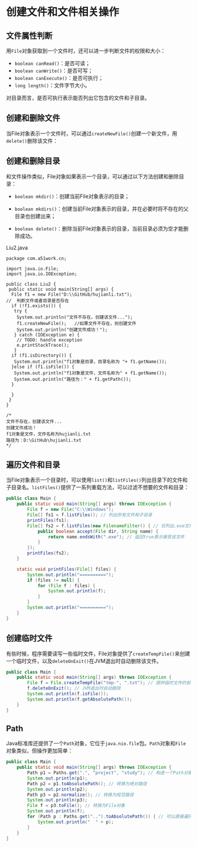 # 创建文件和文件相关操作

## 文件属性判断



用`File`对象获取到一个文件时，还可以进一步判断文件的权限和大小：

- `boolean canRead()`：是否可读；
- `boolean canWrite()`：是否可写；
- `boolean canExecute()`：是否可执行；
- `long length()`：文件字节大小。

对目录而言，是否可执行表示能否列出它包含的文件和子目录。

## 创建和删除文件

当File对象表示一个文件时，可以通过`createNewFile()`创建一个新文件，用`delete()`删除该文件：



## 创建和删除目录

和文件操作类似，File对象如果表示一个目录，可以通过以下方法创建和删除目录：

- `boolean mkdir()`：创建当前File对象表示的目录；

- `boolean mkdirs()`：创建当前File对象表示的目录，并在必要时将不存在的父目录也创建出来；

- `boolean delete()`：删除当前File对象表示的目录，当前目录必须为空才能删除成功。

  



Liu2.java

``` 
package com.a51work.cn;

import java.io.File;
import java.io.IOException;

public class Liu2 {
 public static void main(String[] args) {
  File f1 = new File("D:\\GitHub/hujianli.txt");
//  判断文件或者目录是否存在
  if (!f1.exists()) {
   try {
    System.out.println("文件不存在，创建该文件...");
    f1.createNewFile();   //如果文件不存在，则创建文件
    System.out.println("创建文件成功！");
   } catch (IOException e) {
    // TODO: handle exception
    e.printStackTrace();
   }
  if (f1.isDirectory()) {
   System.out.println("f1对象是目录，目录名称为 "+ f1.getName());
  }else if (f1.isFile()) {
   System.out.println("f1对象是文件，文件名称为" + f1.getName());
   System.out.println("路径为：" + f1.getPath());
  }
   
  }
 }
}

/*
文件不存在，创建该文件...
创建文件成功！
f1对象是文件，文件名称为hujianli.txt
路径为：D:\GitHub\hujianli.txt
*/
```



## 遍历文件和目录

当File对象表示一个目录时，可以使用`list()`和`listFiles()`列出目录下的文件和子目录名。`listFiles()`提供了一系列重载方法，可以过滤不想要的文件和目录：

```java
public class Main {
    public static void main(String[] args) throws IOException {
        File f = new File("C:\\Windows");
        File[] fs1 = f.listFiles(); // 列出所有文件和子目录
        printFiles(fs1);
        File[] fs2 = f.listFiles(new FilenameFilter() { // 仅列出.exe文件
            public boolean accept(File dir, String name) {
                return name.endsWith(".exe"); // 返回true表示接受该文件
            }
        });
        printFiles(fs2);
    }

    static void printFiles(File[] files) {
        System.out.println("==========");
        if (files != null) {
            for (File f : files) {
                System.out.println(f);
            }
        }
        System.out.println("==========");
    }
}
```

## 创建临时文件

有些时候，程序需要读写一些临时文件，File对象提供了`createTempFile()`来创建一个临时文件，以及`deleteOnExit()`在JVM退出时自动删除该文件。

```java
public class Main {
    public static void main(String[] args) throws IOException {
        File f = File.createTempFile("tmp-", ".txt"); // 提供临时文件的前缀和后缀
        f.deleteOnExit(); // JVM退出时自动删除
        System.out.println(f.isFile());
        System.out.println(f.getAbsolutePath());
    }
}
```

## Path

Java标准库还提供了一个`Path`对象，它位于`java.nio.file`包。`Path`对象和`File`对象类似，但操作更加简单：

```java
public class Main {
    public static void main(String[] args) throws IOException {
        Path p1 = Paths.get(".", "project", "study"); // 构造一个Path对象
        System.out.println(p1);
        Path p2 = p1.toAbsolutePath(); // 转换为绝对路径
        System.out.println(p2);
        Path p3 = p2.normalize(); // 转换为规范路径
        System.out.println(p3);
        File f = p3.toFile(); // 转换为File对象
        System.out.println(f);
        for (Path p : Paths.get("..").toAbsolutePath()) { // 可以直接遍历Path
            System.out.println("  " + p);
        }
    }
}
```

